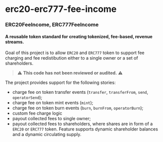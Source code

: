# erc20-erc777-fee-income

### ERC20FeeIncome, ERC777FeeIncome

#### A reusable token standard for creating tokenized, fee-based, revenue streams.

Goal of this project is to allow `ERC20` and `ERC777` token to support 
fee charging and fee redistibution either to a single owner or
a set of shareholders.

> :warning: **This code has not been reviewed or audited.** :warning:

The project provides support for the following stories:
- charge fee on token transfer events (`transfer`, `transferFrom`, `send`, `operatorSend`);
- charge fee on token mint events (`mint`);
- charge fee on token burn events (`burn`, `burnFrom`, `operatorBurn`);
- custom fee charge logic
- payout collected fees to single owner;
- payout collected fees to shareholders, where shares are in form of a `ERC20` or `ERC777` token. Feature supports dynamic shareholder balances and a dynamic circulating supply.
